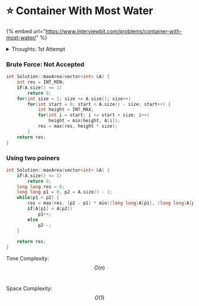 # ⭐ Container With Most Water

{% embed url="https://www.interviewbit.com/problems/container-with-most-water/" %}

<details>

<summary>Thoughts: 1st Attempt</summary>

15th June 2022

* **0:00** I've never seen this question before, and the question has a tag “trick”. It doesn't sound like one of those question I should spend more than 10 minutes on.
* **11:00** I am able to do it on paper. But I'm not able to code it. This is not right. I'll give it a few more minutes.&#x20;
* **24:00** OK, I was able to code what I did on paper.
* **25:00** I'll see the solution now.
* **33:00** Watching [this YouTube Video](https://www.youtube.com/watch?v=ZHQg07n\_tbg).&#x20;
*

</details>

### Brute Force: Not Accepted

```cpp
int Solution::maxArea(vector<int> &A) {
    int res = INT_MIN;
    if(A.size() <= 1)
        return 0;
    for(int size = 1; size <= A.size(); size++) 
        for(int start = 0; start < A.size() - size; start++) {
            int height = INT_MAX;
            for(int i = start; i <= start + size; i++)
                height = min(height, A[i]);
            res = max(res, height * size);
        }
    return res;
}
```

### Using two poiners

```cpp
int Solution::maxArea(vector<int> &A) {
    if(A.size() <= 1)
        return 0;
    long long res = 0;
    long long p1 = 0, p2 = A.size() - 1;
    while(p1 < p2) {
        res = max(res, (p2 - p1) * min((long long)A[p1], (long long)A[p2]));
        if(A[p1] < A[p2])
            p1++;
        else
            p2--;
    }
    
    return res;
}
```

Time Complexity: $$O(n)$$​

Space Complexity: $$O(1)$$​
